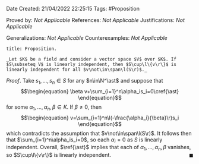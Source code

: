 <div class="topSpace"></div>

Date Created: 21/04/2022 22:25:15
Tags: #Proposition

Proved by: _Not Applicable_
References: _Not Applicable_
Justifications: _Not Applicable_

Generalizations: _Not Applicable_
Counterexamples: _Not Applicable_

``` ad-Proposition
title: Proposition.

_Let $K$ be a field and consider a vector space $V$ over $K$. If $S\subseteq V$ is linearly independent, then $S\cup\l\{v\r\}$ is linearly independent for all $v\not\in\span\l(S\r)$._

```

_Proof_. Take $s_1,\dots,s_n\in S$ for any $n\in\N^\ast$ and suppose that
$$\begin{equation}
    \beta v+\sum_{i=1}^n\alpha_is_i=0\cref{\ast}
\end{equation}$$
for some $\alpha_1,\dots,\alpha_n,\beta\in K$. If $\beta\neq0$, then
$$\begin{equation}
    v=\sum_{i=1}^n\l(-\frac{\alpha_i}{\beta}\r)s_i
\end{equation}$$
which contradicts the assumption that $v\not\in\span\l(S\r)$. It follows then that $\sum_{i=1}^n\alpha_is_i=0$, so each $\alpha_i=0$ as $S$ is linearly independent. Overall, $\ref{\ast}$ implies that each of $\alpha_1,\dots,\alpha_n,\beta$ vanishes, so $S\cup\l\{v\r\}$ is linearly independent.<span style="float:right;">$\blacksquare$</span>
